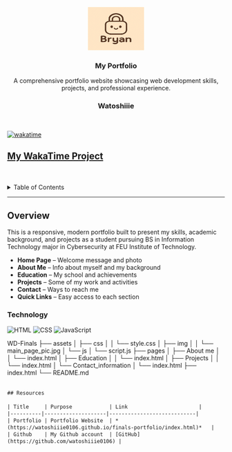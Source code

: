 <a name="readme-top"></a>

<br/>

<br />
<div align="center">
  <a href="https://github.com/watoshiiie0106">
    <img src="./assets/img/bry.png" alt="Watoshiiie Logo" width="130" height="100">
  </a>

  <h3 align="center">My Portfolio</h3>
</div>

<div align="center">
  A comprehensive portfolio website showcasing web development skills, projects, and professional experience.
  
  <h3 align="center">Watoshiiie</h3>
</div>
<br />



[![wakatime](https://wakatime.com/badge/user/018dd99a-4985-4f98-8216-6ca6fe2ce0f8/project/63501637-9a31-42f0-960d-4d0ab47977f8.svg)](https://wakatime.com/badge/user/018dd99a-4985-4f98-8216-6ca6fe2ce0f8/project/63501637-9a31-42f0-960d-4d0ab47977f8)

[My WakaTime Project](https://wakatime.com/@8a4344d8-d020-4065-83a2-c103e04a6752/projects/cimzrmabqc?start=2025-06-26&end=2025-07-02)
---

<br />
<br />

<!-- TODO: If you want to add more layers for your readme -->
<details>
  <summary>Table of Contents</summary>
  <ol>
    <li>
      <a href="#overview">Overview</a>
      <ol>
        <li>
          <a href="#key-components">Key Components</a>
        </li>
        <li>
          <a href="#technology">Technology</a>
        </li>
      </ol>
    </li>
    <li>
      <a href="#rules-practices-and-principles">Rules, Practices and Principles</a>
    </li>
    <li>
      <a href="#resources">Resources</a>
    </li>
  </ol>
</details>

---

## Overview

This is a responsive, modern portfolio built to present my skills, academic background, and projects as a student pursuing BS in Information Technology major in Cybersecurity at FEU Institute of Technology.

- **Home Page** – Welcome message and photo
- **About Me** – Info about myself and my background
- **Education** – My school and achievements
- **Projects** – Some of my work and activities
- **Contact** – Ways to reach me
- **Quick Links** – Easy access to each section


### Technology
![HTML](https://img.shields.io/badge/HTML-E34F26?style=for-the-badge&logo=html5&logoColor=white)
![CSS](https://img.shields.io/badge/CSS-1572B6?style=for-the-badge&logo=css3&logoColor=white)
![JavaScript](https://img.shields.io/badge/JavaScript-F7DF1E?style=for-the-badge&logo=javascript&logoColor=black)



WD-Finals
├── assets
│ ├── css
│ │ └── style.css
│ ├── img
│ │ └── main_page_pic.jpg
│ └── js
│ └── script.js
├── pages
│ ├── About me
│ │ └── index.html
│ ├── Education
│ │ └── index.html
│ ├── Projects
│ │ └── index.html
│ └── Contact_information
│ └── index.html
├── index.html
└── README.md
```

## Resources

| Title     | Purpose            | Link                       |
|----------|--------------------|----------------------------|
| Portfolio | Portfolio Website  | *(https://watoshiiie0106.github.io/finals-portfolio/index.html)*   |
| Github    | My Github account  | [GitHub](https://github.com/watoshiiie0106) |